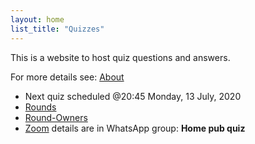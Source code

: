 ```yaml
---
layout: home
list_title: "Quizzes"
---
```

<!-- markdownlint-disable -->
This is a website to host quiz questions and answers.
<!-- markdownlint-restore -->
For more details see: [About](about/)

- Next quiz scheduled @20:45 Monday, 13 July, 2020
- [Rounds](rounds/)
- [Round-Owners](round-owners/)
- [Zoom](https://zoom.us/) details are in WhatsApp group: **Home pub quiz**
